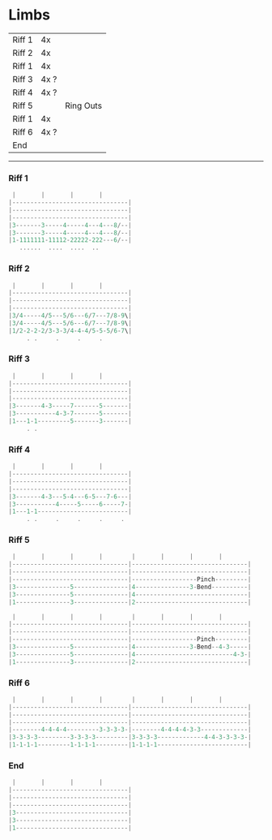 # Limbs

|        |      |           |
| ------ | ---- | --------- |
| Riff 1 | 4x   |           |
| Riff 2 | 4x   |           |
| Riff 1 | 4x   |           |
| Riff 3 | 4x ? |           |
| Riff 4 | 4x ? |           |
| Riff 5 |      | Ring Outs |
| Riff 1 | 4x   |           |
| Riff 6 | 4x ? |           |
| End    |      |           |

---

### Riff 1

```c
 |       |       |       |
|--------------------------------|
|--------------------------------|
|--------------------------------|
|3-------3-----4-----4---4---8/--|
|3-------3-----4-----4---4---8/--|
|1-1111111-11112-22222-222---6/--|
   ......  ....  ....  ..
```

### Riff 2

```c
 |       |       |       |
|--------------------------------|
|--------------------------------|
|--------------------------------|
|3/4-----4/5---5/6---6/7---7/8-9\|
|3/4-----4/5---5/6---6/7---7/8-9\|
|1/2-2-2-2/3-3-3/4-4-4/5-5-5/6-7\|
     . .     .     .     .
```

### Riff 3

```c
 |       |       |       |
|--------------------------------|
|--------------------------------|
|--------------------------------|
|3-------4-3-----7-------5-------|
|3-----------4-3-7-------5-------|
|1---1-1---------5-------3-------|
     . .
```

### Riff 4

```c
 |       |       |       |
|--------------------------------|
|--------------------------------|
|--------------------------------|
|3-------4-3---5-4---6-5---7-6---|
|3-----------4-----5-----6-----7-|
|1---1-1-------------------------|
     . .     .     .     .     .
```

### Riff 5

```c
 |       |       |       |        |       |       |       |
|--------------------------------|--------------------------------|
|--------------------------------|--------------------------------|
|--------------------------------|------------------Pinch---------|
|3---------------5---------------|4---------------3-Bend----------|
|3---------------5---------------|4-------------------------------|
|1---------------3---------------|2-------------------------------|
```

```c
 |       |       |       |        |       |       |       |
|--------------------------------|--------------------------------|
|--------------------------------|--------------------------------|
|--------------------------------|------------------Pinch---------|
|3---------------5---------------|4---------------3-Bend--4-3-----|
|3---------------5---------------|4---------------------------4-3-|
|1---------------3---------------|2-------------------------------|
```

### Riff 6

```c
 |       |       |       |        |       |       |       |
|--------------------------------|--------------------------------|
|--------------------------------|--------------------------------|
|--------------------------------|--------------------------------|
|--------4-4-4-4---------3-3-3-3-|--------4-4-4-4-3-3-------------|
|3-3-3-3---------3-3-3-3---------|3-3-3-3-------------4-4-3-3-3-3-|
|1-1-1-1---------1-1-1-1---------|1-1-1-1-------------------------|
```

### End

```c
 |       |       |       |
|--------------------------------|
|--------------------------------|
|--------------------------------|
|3-------------------------------|
|3-------------------------------|
|1-------------------------------|
```
